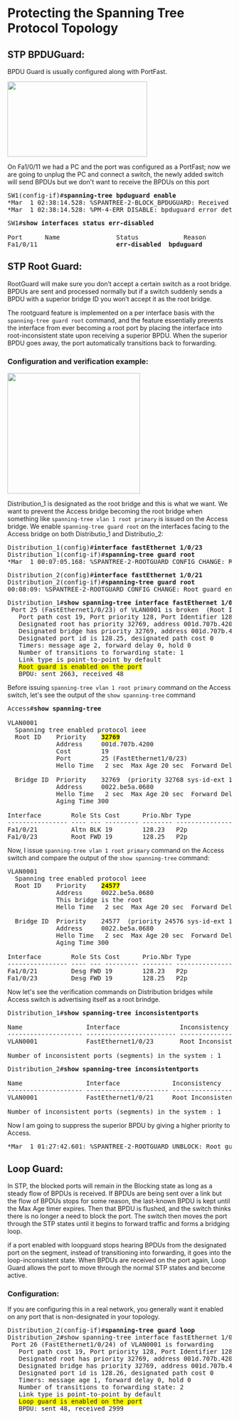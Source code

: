 # Protecting the Spanning Tree Protocol Topology
## STP BPDUGuard:
BPDU Guard is usually configured along with PortFast.

<img src="https://user-images.githubusercontent.com/31813625/32732992-26adafdc-c85c-11e7-9958-7079c962c715.png" width="314" height="169" />

On Fa1/0/11 we had a PC and the port was configured as a PortFast; now
we are going to unplug the PC and connect a switch, the newly added switch
will send BPDUs but we don't want to receive the BPDUs on this port
<pre>
SW1(config-if)#<b>spanning-tree bpduguard enable</b>
*Mar  1 02:38:14.528: %SPANTREE-2-BLOCK_BPDUGUARD: Received BPDU on port Fa1/0/11 with BPDU Guard enabled. Disabling port.
*Mar  1 02:38:14.528: %PM-4-ERR_DISABLE: bpduguard error detected on Fa1/0/11, <b>putting Fa1/0/11 in err-disable state</b>
</pre>
<pre>
SW1#<b>show interfaces status err-disabled</b>

Port      Name               Status            Reason               Err-disabled Vlans
Fa1/0/11                     <b>err-disabled  bpduguard</b>
</pre>
## STP Root Guard:
RootGuard will make sure you don’t accept a certain switch as a root
bridge. BPDUs are sent and processed normally but if a switch suddenly
sends a BPDU with a superior bridge ID you won’t accept it as the root
bridge.

The rootguard feature is implemented on a per interface basis with the
`spanning-tree guard root` command, and the feature essentially prevents
the interface from ever becoming a root port by placing the interface
into root-inconsistent state upon receiving a superior BPDU.  When the
superior BPDU goes away, the port automatically transitions back to
forwarding.
### Configuration and verification example:
<img src="https://user-images.githubusercontent.com/31813625/32703803-2dfa5b16-c7c9-11e7-9b26-3ca502557448.png" width="298" height="271" />

Distribution_1 is designated as the root bridge and this is what we want.
We want to prevent the Access bridge becoming the root bridge when
something like `spanning-tree vlan 1 root primary` is issued on the
Access bridge.
We enable `spanning-tree guard root` on the interfaces facing to the Access
bridge on both Distributio_1 and Distributio_2:
<pre>
Distribution_1(config)#<b>interface fastEthernet 1/0/23</b>
Distribution_1(config-if)#<b>spanning-tree guard root</b>
*Mar  1 00:07:05.168: %SPANTREE-2-ROOTGUARD_CONFIG_CHANGE: Root guard enabled on port FastEthernet1/0/23.
</pre>
<pre>
Distribution_2(config)#<b>interface fastEthernet 1/0/21</b>
Distribution_2(config-if)#<b>spanning-tree guard root</b>
00:08:09: %SPANTREE-2-ROOTGUARD_CONFIG_CHANGE: Root guard enabled on port FastEthernet1/0/21.
</pre>
<pre>
Distribution_1#<b>show spanning-tree interface fastEthernet 1/0/23 detail</b>
 Port 25 (FastEthernet1/0/23) of VLAN0001 is broken  (Root Inconsistent)
   Port path cost 19, Port priority 128, Port Identifier 128.25.
   Designated root has priority 32769, address 001d.707b.4200
   Designated bridge has priority 32769, address 001d.707b.4200
   Designated port id is 128.25, designated path cost 0
   Timers: message age 2, forward delay 0, hold 0
   Number of transitions to forwarding state: 1
   Link type is point-to-point by default
   <span style="background-color: #FFFF00">Root guard is enabled on the port</span>
   BPDU: sent 2663, received 48
</pre>
Before issuing `spanning-tree vlan 1 root primary` command on the Access
switch, let's see the output of the `show spanning-tree` command
<pre>
Access#<b>show spanning-tree</b>

VLAN0001
  Spanning tree enabled protocol ieee
  Root ID    Priority    <span style="font-weight: bold;background-color: #FFFF00">32769</span>
             Address     001d.707b.4200
             Cost        19
             Port        25 (FastEthernet1/0/23)
             Hello Time   2 sec  Max Age 20 sec  Forward Delay 15 sec

  Bridge ID  Priority    32769  (priority 32768 sys-id-ext 1)
             Address     0022.be5a.0680
             Hello Time   2 sec  Max Age 20 sec  Forward Delay 15 sec
             Aging Time 300

Interface        Role Sts Cost      Prio.Nbr Type
---------------- ---- --- --------- -------- --------------------------------
Fa1/0/21         Altn BLK 19        128.23   P2p
Fa1/0/23         Root FWD 19        128.25   P2p
</pre>
Now, I issue `spanning-tree vlan 1 root primary` command on the Access
switch and compare the output of the `show spanning-tree` command:
<pre>
VLAN0001
  Spanning tree enabled protocol ieee
  Root ID    Priority    <span style="font-weight: bold;background-color: #FFFF00">24577</span>
             Address     0022.be5a.0680
             This bridge is the root
             Hello Time   2 sec  Max Age 20 sec  Forward Delay 15 sec

  Bridge ID  Priority    24577  (priority 24576 sys-id-ext 1)
             Address     0022.be5a.0680
             Hello Time   2 sec  Max Age 20 sec  Forward Delay 15 sec
             Aging Time 300

Interface        Role Sts Cost      Prio.Nbr Type
---------------- ---- --- --------- -------- --------------------------------
Fa1/0/21         Desg FWD 19        128.23   P2p
Fa1/0/23         Desg FWD 19        128.25   P2p
</pre>
Now let's see the verification commands on Distribution bridges while
Access switch is advertising itself as a root brindge.
<pre>
Distribution_1#<b>show spanning-tree inconsistentports</b>

Name                 Interface                Inconsistency
-------------------- ------------------------ ------------------
VLAN0001             FastEthernet1/0/23       Root Inconsistent

Number of inconsistent ports (segments) in the system : 1
</pre>
<pre>
Distribution_2#<b>show spanning-tree inconsistentports</b>

Name                 Interface              Inconsistency
-------------------- ---------------------- ------------------
VLAN0001             FastEthernet1/0/21     Root Inconsistent

Number of inconsistent ports (segments) in the system : 1
</pre>

Now I am going to suppress the superior BPDU by giving a higher priority
to Access.
<pre>
*Mar  1 01:27:42.601: %SPANTREE-2-ROOTGUARD_UNBLOCK: Root guard unblocking port FastEthernet1/0/23 on VLAN0001.
</pre>

## Loop Guard:

In STP, the blocked ports will remain in the Blocking state as long as
a steady flow of BPDUs is received. If BPDUs are being sent over a link
but the flow of BPDUs stops for some reason, the last-known BPDU is kept
until the Max Age timer expires. Then that BPDU is flushed, and the switch
thinks there is no longer a need to block the port. The switch then
moves the port through the STP states until it begins to forward
traffic and forms a bridging loop.

if a port enabled with loopguard stops hearing BPDUs from the designated
port on the segment, instead of transitioning into forwarding, it goes
into the loop-inconsistent state. When BPDUs are received on the port
again, Loop Guard allows the port to move through the normal STP states
and become active.

### Configuration:

If you are configuring this in a real network, you generally want it
enabled on any port that is non-designated in your topology.
<pre>
Distribution_2(config-if)#<b>spanning-tree guard loop</b>
Distribution_2#show spanning-tree interface fastEthernet 1/0/24 detail
 Port 26 (FastEthernet1/0/24) of VLAN0001 is forwarding
   Port path cost 19, Port priority 128, Port Identifier 128.26.
   Designated root has priority 32769, address 001d.707b.4200
   Designated bridge has priority 32769, address 001d.707b.4200
   Designated port id is 128.26, designated path cost 0
   Timers: message age 1, forward delay 0, hold 0
   Number of transitions to forwarding state: 2
   Link type is point-to-point by default
   <span style="background-color: #FFFF00">Loop guard is enabled on the port</span>
   BPDU: sent 48, received 2999
</pre>